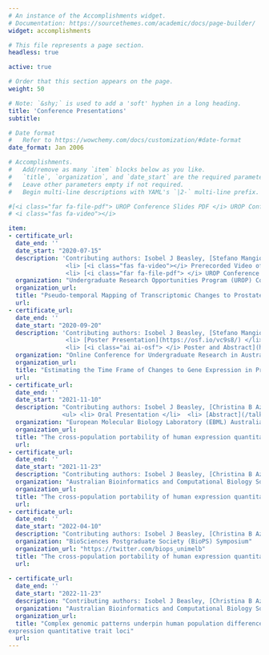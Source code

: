 ```yaml
---
# An instance of the Accomplishments widget.
# Documentation: https://sourcethemes.com/academic/docs/page-builder/
widget: accomplishments

# This file represents a page section.
headless: true

active: true

# Order that this section appears on the page.
weight: 50

# Note: `&shy;` is used to add a 'soft' hyphen in a long heading.
title: 'Conference Presentations'
subtitle:

# Date format
#   Refer to https://wowchemy.com/docs/customization/#date-format
date_format: Jan 2006

# Accomplishments.
#   Add/remove as many `item` blocks below as you like.
#   `title`, `organization`, and `date_start` are the required parameters.
#   Leave other parameters empty if not required.
#   Begin multi-line descriptions with YAML's `|2-` multi-line prefix.

#[<i class="far fa-file-pdf"> UROP Conference Slides PDF </i> UROP Conference Slides PD](/media/UROP-Conference-2020.pdf)
# <i class="fas fa-video"></i> 

item:
- certificate_url: 
  date_end: ''
  date_start: "2020-07-15"
  description: 'Contributing authors: Isobel J Beasley, [Stefano Mangiola](https://github.com/stemangiola), [Tony Papenfuss](https://papenfusslab.org/bio_papenfuss/) <br> <ul>
                <li> [<i class="fas fa-video"></i> Prerecorded Video of Oral Presentation](/media/UROP_Conference_Beasley_Final.mp4) </li>
                <li> [<i class="far fa-file-pdf"> </i> UROP Conference Slides PDF](/media/UROP-Conference-2020.pdf) </li> </ul>'
  organization: "Undergraduate Research Opportunities Program (UROP) Conference" 
  organization_url: 
  title: "Pseudo-temporal Mapping of Transcriptomic Changes to Prostate Cancer Disease Progression"
  url:  
- certificate_url: 
  date_end: ''
  date_start: "2020-09-20"
  description: 'Contributing authors: Isobel J Beasley, [Stefano Mangiola](https://github.com/stemangiola), [Tony Papenfuss](https://papenfusslab.org/bio_papenfuss/) <br> <ul>
                <li> [Poster Presentation](https://osf.io/vc9s8/) </li>
                <li> [<i class="ai ai-osf"> </i> Poster and Abstract](https://osf.io/rhnsz) </li> </ul>'
  organization: "Online Conference for Undergraduate Research in Australia (OCURA)"
  organization_url: 
  title: "Estimating the Time Frame of Changes to Gene Expression in Progressive Diseases"
  url:   
- certificate_url: 
  date_end: ''
  date_start: "2021-11-10"
  description: "Contributing authors: Isobel J Beasley, [Christina B Azodi](https://azodichr.github.io/), [Irene Gallego Romero](https://igr-lab.science.unimelb.edu.au/) <br>
               <ul> <li> Oral Presentation </li>  <li> [Abstract](/talk/predicting-the-cross-population-portability-of-human-expression-quantitative-trait-loci) </li> </ul>" 
  organization: "European Molecular Biology Laboratory (EBML) Australia Postgraduate Symposium" 
  organization_url: 
  title: "The cross-population portability of human expression quantitative trait loci (eQTLs)"
  url: 
- certificate_url: 
  date_end: ''
  date_start: "2021-11-23"
  description: "Contributing authors: Isobel J Beasley, [Christina B Azodi](https://azodichr.github.io/), [Irene Gallego Romero](https://igr-lab.science.unimelb.edu.au/) \n - Oral Presentation \n - [Abstract](/talk/predicting-the-cross-population-portability-of-human-expression-quantitative-trait-loci-eqtls)"
  organization: "Australian Bioinformatics and Computational Biology Society (ABACBS) Conference"
  organization_url: 
  title: "The cross-population portability of human expression quantitative trait loci (eQTLs)"
  url: 
- certificate_url: 
  date_end: ''
  date_start: "2022-04-10"
  description: "Contributing authors: Isobel J Beasley, [Christina B Azodi](https://azodichr.github.io/), [Irene Gallego Romero](https://igr-lab.science.unimelb.edu.au/) \n - Oral Presentation \n - [Abstract](/talk/predicting-the-cross-population-portability-of-human-expression-quantitative-trait-loci-eqtls)"
  organization: "BioSciences Postgraduate Society (BioPS) Symposium"
  organization_url: "https://twitter.com/biops_unimelb"
  title: "The cross-population portability of human expression quantitative trait loci (eQTLs)"
  url: 
  
- certificate_url: 
  date_end: ''
  date_start: "2022-11-23"
  description: "Contributing authors: Isobel J Beasley, [Christina B Azodi](https://azodichr.github.io/), [Irene Gallego Romero](https://igr-lab.science.unimelb.edu.au/) \n - Oral Presentation \n - [Abstract](/talk/complex-genomic-patterns-underpin-human-population-differences-in-expression-quantitative-trait-loci-eqtls)"
  organization: "Australian Bioinformatics and Computational Biology Society (ABACBS) Conference"
  organization_url: 
  title: "Complex genomic patterns underpin human population differences in
expression quantitative trait loci"
  url: 
---
```


